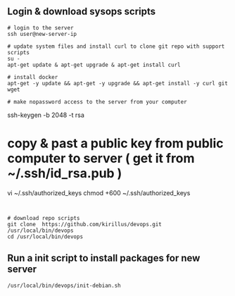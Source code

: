 ## Login & download sysops scripts

```
# login to the server
ssh user@new-server-ip

# update system files and install curl to clone git repo with support scripts
su -
apt-get update & apt-get upgrade & apt-get install curl

# install docker
apt-get -y update && apt-get -y upgrade && apt-get install -y curl git wget

# make nopassword access to the server from your computer
```
ssh-keygen -b 2048 -t rsa
# copy & past a public key from public computer to server ( get it from ~/.ssh/id_rsa.pub ) 
vi ~/.ssh/authorized_keys
chmod +600 ~/.ssh/authorized_keys
```


# download repo scripts
git clone  https://github.com/kirillus/devops.git /usr/local/bin/devops
cd /usr/local/bin/devops
```

## Run a init script to install packages for new server
```
/usr/local/bin/devops/init-debian.sh
```
  
